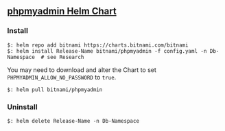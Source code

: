 ## [phpmyadmin Helm Chart](https://hub.helm.sh/charts/bitnami/phpmyadmin)

### Install

```
$: helm repo add bitnami https://charts.bitnami.com/bitnami
$: helm install Release-Name bitnami/phpmyadmin -f config.yaml -n Db-Namespace  # see Research
```

You may need to download and alter the Chart to set `PHPMYADMIN_ALLOW_NO_PASSWORD` to `true`.  

```
$: helm pull bitnami/phpmyadmin
```

### Uninstall

```
$: helm delete Release-Name -n Db-Namespace
```
